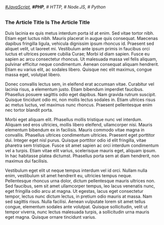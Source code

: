 ###### *[#JavaScript](http://www.google.com)*, **#PHP**, # HTTP, # Node.JS, # Python

### The Article Title Is The Article Title

Duis lacinia ex quis metus interdum porta id at enim. Sed vitae tortor nibh. Etiam eget luctus nibh. Mauris placerat in augue quis consequat. Maecenas dapibus fringilla ligula, vehicula dignissim ipsum rhoncus id. Praesent sed aliquet velit, ut laoreet mi. Vestibulum ante ipsum primis in faucibus orci luctus et ultrices posuere cubilia Curae; Morbi id diam sapien. Fusce eu sapien ac arcu consectetur rhoncus. Ut malesuada massa vel felis aliquam, pulvinar efficitur neque condimentum. Aenean consequat aliquam hendrerit. Etiam eu varius elit, ac sodales libero. Quisque nec elit maximus, congue massa eget, volutpat libero.
                                    
Donec convallis lectus sem, in eleifend erat accumsan vitae. Curabitur vel lacinia risus, a elementum justo. Etiam bibendum imperdiet faucibus. Phasellus posuere sagittis odio eget dapibus. Nam gravida rutrum suscipit. Quisque tincidunt odio mi, non mollis lectus sodales in. Etiam ultrices risus ac metus luctus, vel maximus nunc rhoncus. Praesent pellentesque enim nec tortor blandit porta.

Morbi eget aliquam elit. Phasellus mollis tristique nunc vel interdum. Aliquam sed eros ultricies, mollis libero eleifend, ullamcorper nisi. Mauris elementum bibendum ex in facilisis. Mauris commodo vitae magna in convallis. Phasellus ultrices condimentum ultricies. Praesent eget porttitor dui. Integer eget nisl purus. Quisque porttitor odio id elit fringilla, vitae pharetra sem tristique. Fusce sit amet sapien ac orci interdum condimentum vel a turpis. Etiam vitae elit varius, scelerisque mauris eget, aliquam ipsum. In hac habitasse platea dictumst. Phasellus porta sem at diam hendrerit, non maximus dui facilisis.

Vestibulum eget elit ut neque tempus interdum vel id orci. Nullam nulla enim, vestibulum sit amet hendrerit eu, ultricies tempus neque. Pellentesque rhoncus urna dolor, dictum pellentesque mauris ultrices non. Sed faucibus, sem sit amet ullamcorper tempus, leo lacus venenatis nunc, eget fringilla odio arcu at magna. Ut egestas, lacus eget consectetur tempor, lectus nunc dictum lectus, in pretium odio mauris at massa. Nam sed sagittis risus. Nulla facilisi. Aenean vulputate lorem sit amet tellus congue, elementum sodales ante volutpat. Quisque sollicitudin, velit ut tempor viverra, nunc lectus malesuada turpis, a sollicitudin urna mauris eget magna. Quisque ornare tincidunt varius.
